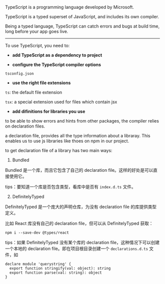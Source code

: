 
TypeScript is a programming language developed by Microsoft.

TypeScript is a typed superset of JavaScript, and includes its own compiler.

Being a typed language, TypeScript can catch errors and bugs at build time, long before your app goes live.

---

To use TypeScript, you need to:

- **add TypeScript as a dependency to project**

- **configure the TypeScript compiler options**

`tsconfig.json`

- **use the right file extensions**

`ts`: the default file extension

`tsx`: a special extension used for files which contain jsx

- **add difinitions for libraries you use**

to be able to show errors and hints from other packages, the compiler relies on declaration files.

a declaration file, provides all the type information about a libraray. This enables us to use js libraries like thoes on npm in our project.

to get declaration file of a library has two main ways:

1. Bundled

Bundled 是一个库，而且它包含了自己的 declaration file。这样的好处是可以直接使用它。

tips：要知道一个库是否包含类型，看库中是否有 `index.d.ts` 文件。

2. DefinitelyTyped

DefinitelyTyped 是一个庞大的声明仓库，为没有 declaration file 的库提供类型定义。

比如 React 库没有自己的 declaration file，但可以从 DefinitelyTyped 获取：

```
npm i --save-dev @types/react
```

tips：如果 DefinitelyTyped 没有某个库的 declaration file，这种情况下可以创建一个本地的 declaration file。即在项目根目录创建一个 `declarations.d.ts` 文件，如

```
declare module 'querystring' {
  export function stringify(val: object): string
  export function parse(val: string): object
}

```
